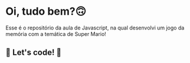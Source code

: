 # Oi, tudo bem?🙃

Esse é o repositório da aula de Javascript, na qual desenvolvi um jogo da memória com a temática de Super Mario! 

## 🚀 Let's code! 🚀
